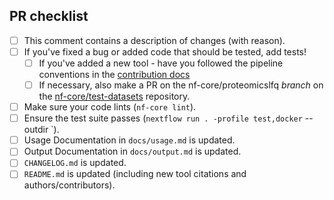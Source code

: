 <!--
# nf-core/proteomicslfq pull request

Many thanks for contributing to nf-core/proteomicslfq!

Please fill in the appropriate checklist below (delete whatever is not relevant).
These are the most common things requested on pull requests (PRs).

Remember that PRs should be made against the dev branch, unless you're preparing a pipeline release.

Learn more about contributing: [CONTRIBUTING.md](https://github.com/nf-core/proteomicslfq/tree/master/.github/CONTRIBUTING.md)
-->
<!-- markdownlint-disable ul-indent -->

## PR checklist

- [ ] This comment contains a description of changes (with reason).
- [ ] If you've fixed a bug or added code that should be tested, add tests!
    - [ ] If you've added a new tool - have you followed the pipeline conventions in the [contribution docs](https://github.com/nf-core/proteomicslfq/tree/master/.github/CONTRIBUTING.md)
    - [ ] If necessary, also make a PR on the nf-core/proteomicslfq _branch_ on the [nf-core/test-datasets](https://github.com/nf-core/test-datasets) repository.
- [ ] Make sure your code lints (`nf-core lint`).
- [ ] Ensure the test suite passes (`nextflow run . -profile test,docker` --outdir <OUTDIR>`).
- [ ] Usage Documentation in `docs/usage.md` is updated.
- [ ] Output Documentation in `docs/output.md` is updated.
- [ ] `CHANGELOG.md` is updated.
- [ ] `README.md` is updated (including new tool citations and authors/contributors).
